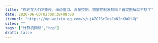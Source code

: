 ```yaml
---
title: "你还在为TCP重传、滑动窗口、流量控制、拥塞控制发愁吗？看完图解就不愁了"
date: 2020-06-03T02:08:38+08:00
itemurl: "https://mp.weixin.qq.com/s/ujAZG7SrIusCoN2nXhOHUQ"
sites: ""
tags: ["计算机网络","tcp"]
draft: false
---
```


